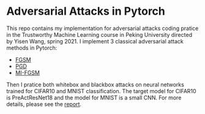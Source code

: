 # Adversarial Attacks in Pytorch

This repo contains my implementation for adversarial attacks coding pratice in the Trustworthy Machine Learning course in Peking University directed by Yisen Wang, spring 2021. I implement 3 classical adversarial attack methods in Pytorch:

- [FGSM](https://arxiv.org/abs/1412.6572)
- [PGD](https://arxiv.org/pdf/1706.06083.pdf)
- [MI-FGSM](https://arxiv.org/pdf/1710.06081.pdf)


Then I pratice both whitebox and blackbox attacks on neural networks trained for CIFAR10 and MNIST classification. The target model for CIFAR10 is PreActResNet18 and the model for MNIST is a small CNN.  For more details, please see the [report](./AI_intro_adv_attack_report.pdf).





